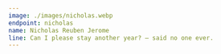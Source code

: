 ```yaml
---
image: ./images/nicholas.webp
endpoint: nicholas
name: Nicholas Reuben Jerome
line: Can I please stay another year? – said no one ever.
---
```

